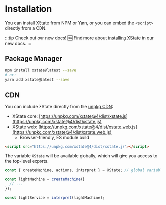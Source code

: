 # Installation

You can install XState from NPM or Yarn, or you can embed the `<script>` directly from a CDN.

:::tip Check out our new docs!
🆕 Find more about [installing XState](https://stately.ai/docs/xstate/installation) in our new docs.
:::

## Package Manager

```bash
npm install xstate@latest --save
# or:
yarn add xstate@latest --save
```

## CDN

You can include XState directly from the [unpkg CDN](https://unpkg.com/xstate@4/dist/):

- XState core: [https://unpkg.com/xstate@4/dist/xstate.js](https://unpkg.com/xstate@4/dist/xstate.js)
- XState web: [https://unpkg.com/xstate@4/dist/xstate.web.js](https://unpkg.com/xstate@4/dist/xstate.web.js)
  - Browser-friendly, ES module build

```html
<script src="https://unpkg.com/xstate@4/dist/xstate.js"></script>
```

The variable `XState` will be available globally, which will give you access to the top-level exports.

```js
const { createMachine, actions, interpret } = XState; // global variable: window.XState

const lightMachine = createMachine({
  // ...
});

const lightService = interpret(lightMachine);
```
